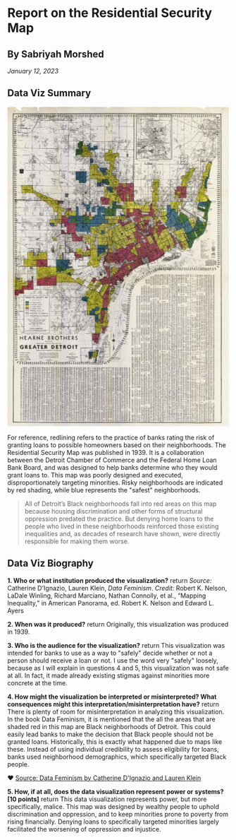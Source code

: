 # Report on the Residential Security Map
## By Sabriyah Morshed
*January 12, 2023*

## Data Viz Summary
![The Residential Security Map is a redlining map of Detroit.](map.png)

For reference, redlining refers to the practice of banks rating the risk of granting loans to possible homeowners based on their neighborhoods. The Residential Security Map was published in 1939. It is a collaboration between the Detroit Chamber of Commerce and the Federal Home Loan Bank Board, and was designed to help banks determine who they would grant loans to. This map was poorly designed and executed, disproportionately targeting minorities. Risky neighborhoods are indicated by red shading, while blue represents the "safest" neighborhoods. 
> All of Detroit’s Black neighborhoods fall into red areas on this map because housing discrimination and other forms of structural oppression predated the practice. But
denying home loans to the people who lived in these neighborhoods reinforced those
existing inequalities and, as decades of research have shown, were directly responsible
for making them worse.

## Data Viz Biography
**1. Who or what institution produced the visualization?**  return
*Source:* Catherine D'Ignazio, Lauren Klein, *Data Feminism*. 
*Credit:*  Robert K. Nelson, LaDale Winling, Richard Marciano, Nathan Connolly, et al., “Mapping Inequality,” in American Panorama, ed. Robert K. Nelson and Edward L. Ayers

**2. When was it produced?**  return
Originally, this visualization was produced in 1939.

**3. Who is the audience for the visualization?**  return
This visualization was intended for banks to use as a way to "safely" decide whether or not a person should receive a loan or not. I use the word very "safely" loosely, because as I will explain in questions 4 and 5, this visualization was not safe at all. In fact, it made already existing stigmas against minorities more concrete at the time.

**4. How might the visualization be interpreted or misinterpreted? What consequences might this interpretation/misinterpretation have?**  return
There is plenty of room for misinterpretation in analyzing this visualization. In the book Data Feminism, it is mentioned that the all the areas that are shaded red in this map are Black neighborhoods of Detroit. This could easily lead banks to make the decision that Black people should not be granted loans. Historically, this is exactly what happened due to maps like these. Instead of using individual credibility to assess eligibility for loans, banks used neighborhood demographics, which specifically targeted Black people.

:heart: [Source: Data Feminism by Catherine D'Ignazio and Lauren Klein](https://direct.mit.edu/books/book/4660/Data-Feminism)

**5. How, if at all, does the data visualization represent power or systems? [10 points]**  return
This data visualization represents power, but more specifically, malice. This map was designed by wealthy people to uphold discrimination and oppression, and to keep minorities prone to poverty from rising financially. Denying loans to specifically targeted minorities largely facilitated the worsening of oppression and injustice.